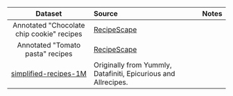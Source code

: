 | Dataset | Source | Notes |
| :-----: | :----- | :---- |
| Annotated "Chocolate chip cookie" recipes | [RecipeScape](https://recipescape.kixlab.org/) |  |
| Annotated "Tomato pasta" recipes | [RecipeScape](https://recipescape.kixlab.org/) |  |
| [simplified-recipes-1M](https://dominikschmidt.xyz/simplified-recipes-1M/) | Originally from  Yummly, Datafiniti, Epicurious and Allrecipes. |  |